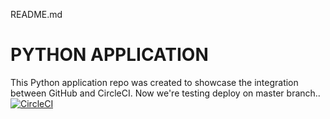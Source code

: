 README.md
# PYTHON APPLICATION
This Python application repo was created to showcase the integration between GitHub and CircleCI.  Now we're testing deploy on master branch..
[![CircleCI](https://circleci.com/gh/NdagiStanley/python_app.svg?style=svg)](https://circleci.com/gh/NdagiStanley/python_app)